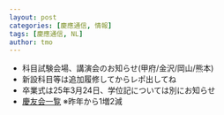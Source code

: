 ```yaml
---
layout: post
categories: [慶應通信, 情報]
tags: [慶應通信, NL]
author: tmo
---
```

* 科目試験会場、講演会のお知らせ(甲府/金沢/岡山/熊本)
* 新設科目等は追加履修してからレポ出してね
* 卒業式は25年3月24日、学位記については別にお知らせ
* [慶友会一覧](https://web.archive.org/web/20150217183348/http://www.tsushin.keio.ac.jp:80/about/keiyukai.html)
  ※昨年から1増2減